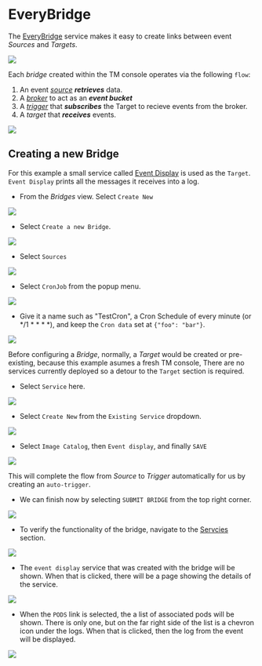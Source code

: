 # EveryBridge

The [EveryBridge](https://triggermesh.com/cloud_native_integration_platform/everybridge/) service makes it easy to create links between event _Sources_ and _Targets_. 

<!-- I would like to see 'Sources' and 'Targets' hyperlinked to their respective documentation -->

![](../images/tmeverybridge.png)


Each _bridge_ created within the TM console operates via the following `flow`:

  1. An event _*[source](https://knative.dev/docs/eventing/sources/)*_ **_retrieves_** data. <!-- Should link to OUR source docs upon their completion -->
  2. A _*[broker](https://knative.dev/docs/eventing/broker-trigger/)*_ to act as an **_event bucket_** 
  3. A _*[trigger](https://knative.dev/docs/eventing/broker-trigger/)*_ that **_subscribes_** the Target to recieve events from the broker. 
  4. A _*target*_ that **_receives_** events. <!-- Should be linked to the ../targets/index.md  upon completion -->

![](../images/tmBridgeFlow.png)

## Creating a new Bridge

For this example a small service called [Event Display](https://github.com/knative/eventing-contrib/tree/master/cmd/event_display) is used as the `Target`. `Event Display` prints all the messages it receives into a log.

* From the _Bridges_ view. Select `Create New`

![](../images/tmBridges.png)


* Select `Create a new Bridge`.


![](../images/tmCreateBridge.png)

* Select `Sources`
  
![](../images/bridgeinitial.png)

* Select `CronJob` from the popup menu.

![](../images/sources.png)

* Give it a name such as "TestCron", a Cron Schedule of every minute (or */1 * * * *), and keep the `Cron data` set at `{"foo": "bar"}`.

![](../images/tmPingSource.png)

 Before configuring a _Bridge_, normally, a _Target_ would be created or pre-existing, because this example asumes a fresh TM console, There are no services currently deployed so a detour to the `Target` section is required. 
 * Select `Service` here.
 
![](../images/tmAddTargets.png)

* Select `Create New` from the `Existing Service` dropdown. 

![](../images/tmCreateServiceFromTarget.png)

* Select `Image Catalog`, then `Event display`, and finally `SAVE`


![](../images/tmEventDisplayTarget.png)


This will complete the flow from _Source_ to _Trigger_ automatically for us by creating an `auto-trigger`. 

* We can finish now by selecting `SUBMIT BRIDGE` from the top right corner.

![](../images/tmSubmitBridge.png)


* To verify the functionality of the bridge, navigate to the [Servcies](https://cloud.triggermesh.io/services) section.

![](../images/tmServicesViewBridges.png)



* The `event display` service that was created with the bridge will be shown. When
that is clicked, there will be a page showing the details of the service.

![](../images/service-info.png)

* When the `PODS` link is selected, the a list of associated pods will be shown.  There is only one, but on the far right side of the list is a chevron icon under the logs.  When that is clicked, then the log from the event
will be displayed.

![](../images/event-display.png)
